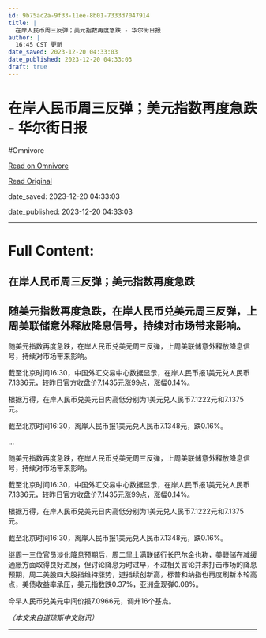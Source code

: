 ```yaml
---
id: 9b75ac2a-9f33-11ee-8b01-7333d7047914
title: |
  在岸人民币周三反弹；美元指数再度急跌 - 华尔街日报
author: |
  16:45 CST 更新
date_saved: 2023-12-20 04:33:03
date_published: 2023-12-20 04:33:03
draft: true
---
```


# 在岸人民币周三反弹；美元指数再度急跌 - 华尔街日报
#Omnivore

[Read on Omnivore](https://omnivore.app/me/-18c873505df)

[Read Original](https://cn.wsj.com/amp/articles/%E5%9C%A8%E5%B2%B8%E4%BA%BA%E6%B0%91%E5%B8%81%E5%91%A8%E4%B8%89%E5%8F%8D%E5%BC%B9-%E7%BE%8E%E5%85%83%E6%8C%87%E6%95%B0%E5%86%8D%E5%BA%A6%E6%80%A5%E8%B7%8C-982c6a49)

date_saved: 2023-12-20 04:33:03

date_published: 2023-12-20 04:33:03

--- 

# Full Content: 

##  在岸人民币周三反弹；美元指数再度急跌

## 随美元指数再度急跌，在岸人民币兑美元周三反弹，上周美联储意外释放降息信号，持续对市场带来影响。

随美元指数再度急跌，在岸人民币兑美元周三反弹，上周美联储意外释放降息信号，持续对市场带来影响。

截至北京时间16:30，中国外汇交易中心数据显示，在岸人民币报1美元兑人民币7.1336元，较昨日官方收盘价7.1435元涨99点，涨幅0.14%。

根据万得，在岸人民币兑美元日内高低分别为1美元兑人民币7.1222元和7.1375元。

截至北京时间16:30，离岸人民币报1美元兑人民币7.1348元，跌0.16%。

...

随美元指数再度急跌，在岸人民币兑美元周三反弹，上周美联储意外释放降息信号，持续对市场带来影响。

截至北京时间16:30，中国外汇交易中心数据显示，在岸人民币报1美元兑人民币7.1336元，较昨日官方收盘价7.1435元涨99点，涨幅0.14%。

根据万得，在岸人民币兑美元日内高低分别为1美元兑人民币7.1222元和7.1375元。

截至北京时间16:30，离岸人民币报1美元兑人民币7.1348元，跌0.16%。

继周一三位官员淡化降息预期后，周二里士满联储行长巴尔金也称，美联储在减缓通胀方面取得良好进展，但讨论降息为时过早，不过相关言论并未打击市场的降息预期，周二美股四大股指维持涨势，道指续创新高，标普和纳指也再度刷新本轮高点，美债收益率承压，美元指数跌0.37%，亚洲盘现弹0.08%。

今早人民币兑美元中间价报7.0966元，调升16个基点。

_（本文来自道琼斯中文财讯）_

---

